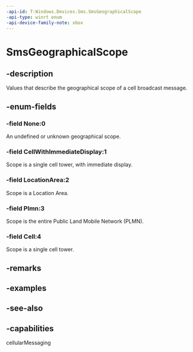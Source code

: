 ```yaml
---
-api-id: T:Windows.Devices.Sms.SmsGeographicalScope
-api-type: winrt enum
-api-device-family-note: xbox
---
```


<!-- Enumeration syntax
public enum Windows.Devices.Sms.SmsGeographicalScope : int
-->

# SmsGeographicalScope

## -description
Values that describe the geographical scope of a cell broadcast message.

## -enum-fields
### -field None:0
An undefined or unknown geographical scope.

### -field CellWithImmediateDisplay:1
Scope is a single cell tower, with immediate display.

### -field LocationArea:2
Scope is a Location Area.

### -field Plmn:3
Scope is the entire Public Land Mobile Network (PLMN).

### -field Cell:4
Scope is a single cell tower.


## -remarks

## -examples

## -see-also


## -capabilities
cellularMessaging
